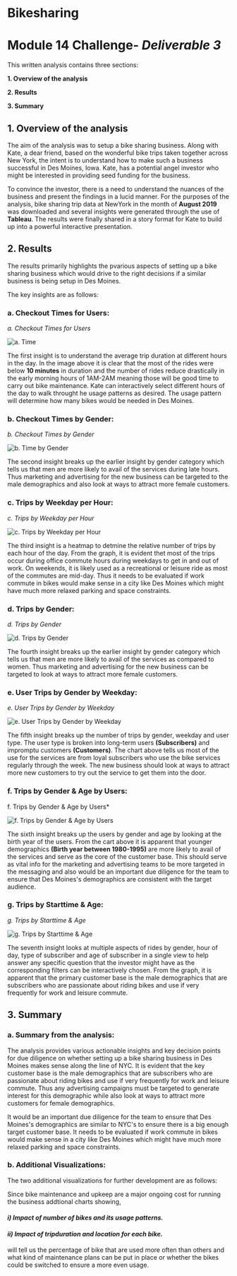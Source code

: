 # Bikesharing
# Module 14 Challenge- _Deliverable 3_

This written analysis contains three sections:

**1. Overview of the analysis**

**2. Results**

**3. Summary**
 
## 1. Overview of the analysis

The aim of the analysis was to setup a bike sharing business. Along with Kate, a dear friend, based on the wonderful bike trips taken together across New York, the intent is to understand how to make such a business successful in Des Moines, Iowa. Kate, has a potential angel investor who might be interested in providing seed funding for the business.

To convince the investor, there is a need to understand the nuances of the business and present the findings in a lucid manner. For the purposes of the analysis, bike sharing trip data at NewYork in the month of **August 2019** was downloaded and several insights were generated through the use of **Tableau**. The results were finally shared in a story format for Kate to build up into a powerful interactive presentation.

## 2. Results

The results primarily highlights the pvarious aspects of setting up a bike sharing business which would drive to the right decisions if a similar business is being setup in Des Moines. 

The key insights are as follows:
### **a. Checkout Times for Users:**

*a. Checkout Times for Users*

![a. Time](Resources/Tab_1.png)

The first insight is to understand the average trip duration at different hours in the day. In the image above it is clear that the most of the rides were below **10 minutes** in duration and the number of rides reduce drastically in the early morning hours of 1AM-2AM meaning those will be good time to carry out bike maintenance. Kate can interactively select different hours of the day to walk throught he usage patterns as desired. The usage pattern will determine how many bikes would be needed in Des Moines.

### **b. Checkout Times by Gender:**

*b. Checkout Times by Gender*

![b. Time by Gender](Resources/Tab_2.png)

The second insight breaks up the earlier insight by gender category which tells us that men are more likely to avail of the services during late hours. Thus marketing and advertising for the new business can be targeted to the male demographics and also look at ways to attract more female customers.

### **c. Trips by Weekday per Hour:**

*c. Trips by Weekday per Hour*

![c. Trips by Weekday per Hour](Resources/Tab_3.png)

The third insight is a heatmap to detmine the relative number of trips by each hour of the day. From the graph, it is evident thet most of the trips occur during office commute hours during weekdays to get in and out of work. On weekends, it is likely used as a recreational or leisure ride as most of the commutes are mid-day. Thus it needs to be evaluated if work commute in bikes would make sense in a city like Des Moines which might have much more relaxed parking and space constraints.
### **d. Trips by Gender:**

*d. Trips by Gender*

![d. Trips by Gender](Resources/Tab_4.png)

The fourth insight breaks up the earlier insight by gender category which tells us that men are more likely to avail of the services as compared to women. Thus marketing and advertising for the new business can be targeted to look at ways to attract more female customers.
### **e. User Trips by Gender by Weekday:**
*e. User Trips by Gender by Weekday*

![e. User Trips by Gender by Weekday](Resources/Tab_5.png)

The fifth insight breaks up the number of trips by gender, weekday and user type. The user type is broken into long-term users **(Subscribers)** and impromptu customers **(Customers)**. The chart above tells us most of the use for the services are from loyal subscribers who use the bike services regularly through the week. The new business should look at ways to attract more new customers to try out the service to get them into the door.

### **f. Trips by Gender & Age by Users:**

f. Trips by Gender & Age by Users*

![f. Trips by Gender & Age by Users](Resources/Tab_6.png)

The sixth insight breaks up the users by gender and age by looking at the birth year of the users. From the cart above it is apparent that younger demographics **(Birth year between 1980-1995)** are more likely to avail of the services and serve as the core of the customer base. This should serve as vital info for the marketing and advertising teams to be more targeted in the messaging and also would be an important due diligence for the team to ensure that Des Moines's demographics are consistent with the target audience.
### **g. Trips by Starttime & Age:**

*g. Trips by Starttime & Age*

![g. Trips by Starttime & Age](Resources/Tab_7.png)

The seventh insight looks at multiple aspects of rides by gender, hour of day, type of subscriber and age of subscriber in a single view to help answer any specific question that the investor might have as the corresponding filters can be interactively chosen. From the graph, it is apparent that the primary customer base is the male demographics that are subscribers who are passionate about riding bikes and use if very frequently for work and leisure commute. 

## 3. Summary

### a. **Summary from the analysis:**

The analysis provides various actionable insights and key decision points for due diligence on whether setting up a bike sharing business in Des Moines makes sense along the line of NYC. It is evident that the key customer base is the male demographics that are subscribers who are passionate about riding bikes and use if very frequently for work and leisure commute. Thus any advertising campaigns must be targeted to generate interest for this demographic while also look at ways to attract more customers for female demographics.

It would be an important due diligence for the team to ensure that Des Moines's demographics are similar to NYC's to ensure there is a big enough target customer base. It needs to be evaluated if work commute in bikes would make sense in a city like Des Moines which might have much more relaxed parking and space constraints.

### **b. Additional Visualizations:**

The two additional visualizations for further development are as follows:

Since bike maintenance and upkeep are a major ongoing cost for running the business addtional charts showing,

#### *i) Impact of number of bikes and its usage patterns.*
#### *ii) Impact of tripduration and location for each bike.*


will tell us the percentage of bike that are used more often than others and what kind of maintenance plans can be put in place or whether the bikes could be switched to ensure a more even usage.

